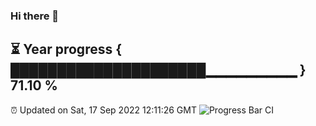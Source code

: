 ### Hi there 👋
⏳ Year progress { █████████████████████▁▁▁▁▁▁▁▁▁ } 71.10 %
---
⏰ Updated on Sat, 17 Sep 2022 12:11:26 GMT
![Progress Bar CI](https://github.com/Moyi321/Moyi321/workflows/Progress%20Bar%20CI/badge.svg)

